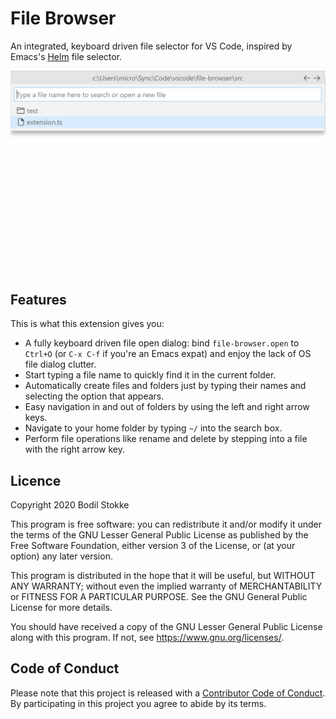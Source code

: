 # File Browser

An integrated, keyboard driven file selector for VS Code, inspired by Emacs's
[Helm](https://emacs-helm.github.io/helm/) file selector.

![screenshot](images/file-browser.gif)

## Features

This is what this extension gives you:

-   A fully keyboard driven file open dialog: bind `file-browser.open` to `Ctrl+O` (or `C-x C-f` if
    you're an Emacs expat) and enjoy the lack of OS file dialog clutter.
-   Start typing a file name to quickly find it in the current folder.
-   Automatically create files and folders just by typing their names and selecting the option that
    appears.
-   Easy navigation in and out of folders by using the left and right arrow keys.
-   Navigate to your home folder by typing `~/` into the search box.
-   Perform file operations like rename and delete by stepping into a file with the right arrow key.

## Licence

Copyright 2020 Bodil Stokke

This program is free software: you can redistribute it and/or modify it under the terms of the GNU
Lesser General Public License as published by the Free Software Foundation, either version 3 of the
License, or (at your option) any later version.

This program is distributed in the hope that it will be useful, but WITHOUT ANY WARRANTY; without
even the implied warranty of MERCHANTABILITY or FITNESS FOR A PARTICULAR PURPOSE. See the GNU
General Public License for more details.

You should have received a copy of the GNU Lesser General Public License along with this program. If
not, see https://www.gnu.org/licenses/.

## Code of Conduct

Please note that this project is released with a [Contributor Code of Conduct][coc]. By
participating in this project you agree to abide by its terms.

[coc]: https://github.com/bodil/vscode-file-browser/blob/master/CODE_OF_CONDUCT.md
